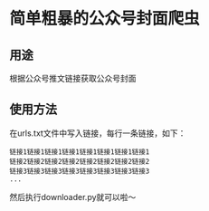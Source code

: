 # 简单粗暴的公众号封面爬虫

## 用途
根据公众号推文链接获取公众号封面

## 使用方法
在urls.txt文件中写入链接，每行一条链接，如下：
```text
链接1链接1链接1链接1链接1链接1链接1链接1
链接2链接2链接2链接2链接2链接2链接2链接2
链接3链接3链接3链接3链接3链接3链接3链接3
...
```
然后执行downloader.py就可以啦～
